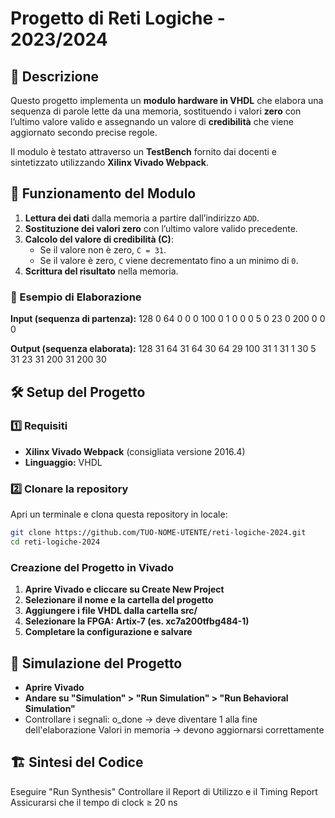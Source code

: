 # Progetto di Reti Logiche - 2023/2024

## 📌 Descrizione
Questo progetto implementa un **modulo hardware in VHDL** che elabora una sequenza di parole lette da una memoria, sostituendo i valori **zero** con l’ultimo valore valido e assegnando un valore di **credibilità** che viene aggiornato secondo precise regole.

Il modulo è testato attraverso un **TestBench** fornito dai docenti e sintetizzato utilizzando **Xilinx Vivado Webpack**.

## 🚀 Funzionamento del Modulo
1. **Lettura dei dati** dalla memoria a partire dall’indirizzo `ADD`.
2. **Sostituzione dei valori zero** con l’ultimo valore valido precedente.
3. **Calcolo del valore di credibilità (C)**:
    - Se il valore non è zero, `C = 31`.
    - Se il valore è zero, `C` viene decrementato fino a un minimo di `0`.
4. **Scrittura del risultato** nella memoria.

### 📖 Esempio di Elaborazione
**Input (sequenza di partenza):** 128 0 64 0 0 0 100 0 1 0 0 0 5 0 23 0 200 0 0 0

**Output (sequenza elaborata):** 128 31 64 31 64 30 64 29 100 31 1 31 1 30 5 31 23 31 200 31 200 30

## 🛠️ Setup del Progetto
### 1️⃣ Requisiti
- **Xilinx Vivado Webpack** (consigliata versione 2016.4)
- **Linguaggio:** VHDL

### 2️⃣ Clonare la repository
Apri un terminale e clona questa repository in locale:
```sh
git clone https://github.com/TUO-NOME-UTENTE/reti-logiche-2024.git
cd reti-logiche-2024
```

### Creazione del Progetto in Vivado
1. **Aprire Vivado e cliccare su Create New Project**
2. **Selezionare il nome e la cartella del progetto**
3. **Aggiungere i file VHDL dalla cartella src/**
4. **Selezionare la FPGA: Artix-7 (es. xc7a200tfbg484-1)** 
5. **Completare la configurazione e salvare**
## 🔬 Simulazione del Progetto
- **Aprire Vivado**
- **Andare su "Simulation" > "Run Simulation" > "Run Behavioral Simulation"**
- Controllare i segnali:
o_done → deve diventare 1 alla fine dell'elaborazione
Valori in memoria → devono aggiornarsi correttamente
## 🏗 Sintesi del Codice
Eseguire "Run Synthesis"
Controllare il Report di Utilizzo e il Timing Report
Assicurarsi che il tempo di clock ≥ 20 ns
